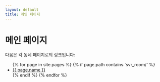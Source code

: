 ```yaml
---
layout: default
title: 메인 페이지
---
```


# 메인 페이지

다음은 각 동네 페이지로의 링크입니다:

<ul>
{% for page in site.pages %}
    {% if page.path contains 'svr_room/' %}
    <li><a href="{{ site.baseurl }}/{{ page.path }}">{{ page.name }}</a></li>
    {% endif %}
{% endfor %}
</ul>